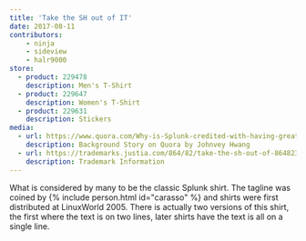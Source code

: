 ```yaml
---
title: 'Take the SH out of IT'
date: 2017-08-11
contributors:
    - ninja
    - sideview
    - halr9000
store: 
  - product: 229478
    description: Men's T-Shirt
  - product: 229647
    description: Women's T-Shirt
  - product: 229631
    description: Stickers
media: 
  - url: https://www.quora.com/Why-is-Splunk-credited-with-having-great-product-marketing/answer/Johnvey-Hwang
    description: Background Story on Quora by Johnvey Hwang
  - url: https://trademarks.justia.com/864/82/take-the-sh-out-of-86482383.html
    description: Trademark Information
---
```


What is considered by many to be the classic Splunk shirt. The tagline was coined by {% include person.html id="carasso" %} and shirts were first distributed at LinuxWorld 2005. There is actually two versions of this shirt, the first where the text is on two lines, later shirts have the text is all on a single line.
